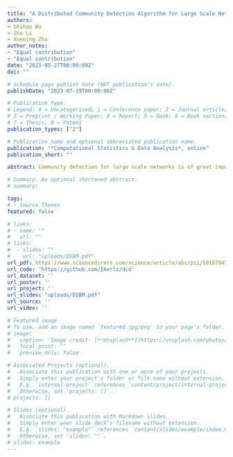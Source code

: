 ```yaml
---
title: "A Distributed Community Detection Algorithm for Large Scale Networks Under Stochastic Block Models"
authors:
- Shihao Wu
- Zhe Li
- Xuening Zhu
author_notes:
- "Equal contribution"
- "Equal contribution"
date: "2023-05-27T00:00:00Z"
doi: ""

# Schedule page publish date (NOT publication's date).
publishDate: "2023-07-19T00:00:00Z"

# Publication type.
# Legend: 0 = Uncategorized; 1 = Conference paper; 2 = Journal article;
# 3 = Preprint / Working Paper; 4 = Report; 5 = Book; 6 = Book section;
# 7 = Thesis; 8 = Patent
publication_types: ["2"]

# Publication name and optional abbreviated publication name.
publication: "*Computational Statistics & Data Analysis*, online"
publication_short: ""

abstract: Community detection for large scale networks is of great importance in modern data analysis. In this work, we develop a distributed spectral clustering algorithm to handle this task. Specifically, we distribute a certain number of pilot network nodes on the master server and the others on worker servers. A spectral clustering algorithm is first conducted on the master to select pseudo centers. Next, the indexes of the pseudo centers are broadcasted to workers to complete the distributed community detection task using an SVD (singular value decomposition) type algorithm. The proposed distributed algorithm has three advantages. First, the communication cost is low, since only the indexes of pseudo centers are communicated. Second, no further iterative algorithm is needed on workers while a “one-shot” computation suffices. Third, both the computational complexity and the storage requirements are much lower compared to using the whole adjacency matrix. We develop a Python package DCD (The Python package is provided in [https://github.com/Ikerlz/dcd](https://github.com/Ikerlz/dcd).) to implement the distributed algorithm on a Spark system and establish theoretical properties with respect to the estimation accuracy and mis-clustering rates under the stochastic block model. Experiments on a variety of synthetic and empirical datasets are carried out to further illustrate the advantages of the methodology.

# Summary. An optional shortened abstract.
# summary: 

tags:
# - Source Themes
featured: false

# links:
# - name: ""
#   url: ""
# links:
#  - slides: ""
#    url: "uploads/DSBM.pdf"
url_pdf: https://www.sciencedirect.com/science/article/abs/pii/S0167947323001056
url_code: 'https://github.com/Ikerlz/dcd'
url_dataset: ''
url_poster: ''
url_project: ''
url_slides: "uploads/DSBM.pdf"
url_source: ''
url_video: ''

# Featured image
# To use, add an image named `featured.jpg/png` to your page's folder. 
# image:
#   caption: 'Image credit: [**Unsplash**](https://unsplash.com/photos/jdD8gXaTZsc)'
#   focal_point: ""
#   preview_only: false

# Associated Projects (optional).
#   Associate this publication with one or more of your projects.
#   Simply enter your project's folder or file name without extension.
#   E.g. `internal-project` references `content/project/internal-project/index.md`.
#   Otherwise, set `projects: []`.
# projects: []

# Slides (optional).
#   Associate this publication with Markdown slides.
#   Simply enter your slide deck's filename without extension.
#   E.g. `slides: "example"` references `content/slides/example/index.md`.
#   Otherwise, set `slides: ""`.
# slides: example
---
```


<!-- {{% callout note %}}
Click the *Cite* button above to demo the feature to enable visitors to import publication metadata into their reference management software.
{{% /callout %}}

{{% callout note %}}
Create your slides in Markdown - click the *Slides* button to check out the example.
{{% /callout %}}

Supplementary notes can be added here, including [code, math, and images](https://wowchemy.com/docs/writing-markdown-latex/). -->
